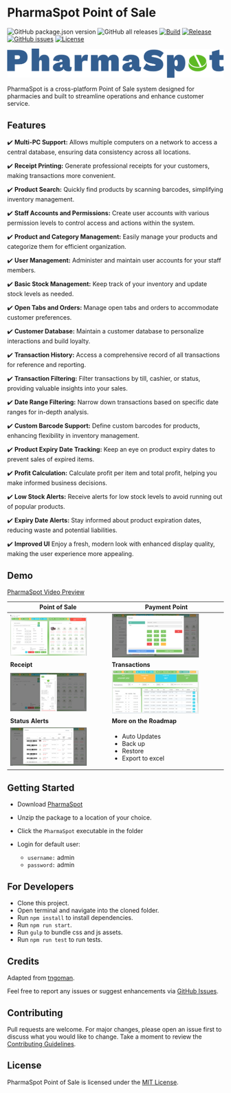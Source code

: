 
# PharmaSpot Point of Sale
![GitHub package.json version](https://img.shields.io/github/package-json/v/drkNsubuga/PharmaSpot) ![GitHub all releases](https://img.shields.io/github/downloads/drkNsubuga/PharmaSpot/total) [![Build](https://github.com/drkNsubuga/PharmaSpot/actions/workflows/build.yml/badge.svg)](https://github.com/drkNsubuga/PharmaSpot/actions/workflows/build.yml) [![Release](https://github.com/drkNsubuga/PharmaSpot/actions/workflows/release.yml/badge.svg)](https://github.com/drkNsubuga/PharmaSpot/actions/workflows/release.yml) [![GitHub issues](https://img.shields.io/github/issues/drkNsubuga/PharmaSpot)](https://github.com/drkNsubuga/PharmaSpot) [![License](https://img.shields.io/badge/license-MIT-blue.svg)](https://github.com/drkNsubuga/PharmaSpot/blob/main/LICENSE)

![PharmaSpot Logo](assets/images/logo.svg)

PharmaSpot is a cross-platform Point of Sale system designed for pharmacies and built to streamline operations and enhance customer service.

## Features

✔️ **Multi-PC Support:** Allows multiple computers on a network to access a central database, ensuring data consistency across all locations.

✔️ **Receipt Printing:** Generate professional receipts for your customers, making transactions more convenient.

✔️ **Product Search:** Quickly find products by scanning barcodes, simplifying inventory management.

✔️ **Staff Accounts and Permissions:** Create user accounts with various permission levels to control access and actions within the system.

✔️ **Product and Category Management:** Easily manage your products and categorize them for efficient organization.

✔️ **User Management:** Administer and maintain user accounts for your staff members.

✔️ **Basic Stock Management:** Keep track of your inventory and update stock levels as needed.

✔️ **Open Tabs and Orders:** Manage open tabs and orders to accommodate customer preferences.

✔️ **Customer Database:** Maintain a customer database to personalize interactions and build loyalty.

✔️ **Transaction History:** Access a comprehensive record of all transactions for reference and reporting.

✔️ **Transaction Filtering:** Filter transactions by till, cashier, or status, providing valuable insights into your sales.

✔️ **Date Range Filtering:** Narrow down transactions based on specific date ranges for in-depth analysis.

✔️ **Custom Barcode Support:** Define custom barcodes for products, enhancing flexibility in inventory management.

✔️ **Product Expiry Date Tracking:** Keep an eye on product expiry dates to prevent sales of expired items.

✔️ **Profit Calculation:** Calculate profit per item and total profit, helping you make informed business decisions.

✔️ **Low Stock Alerts:** Receive alerts for low stock levels to avoid running out of popular products.

✔️ **Expiry Date Alerts:** Stay informed about product expiration dates, reducing waste and potential liabilities.

✔️ **Improved UI** Enjoy a fresh, modern look with enhanced display quality, making the user experience more appealing.


## Demo

[PharmaSpot Video Preview](https://github.com/drkNsubuga/PharmaSpot/assets/12871099/14e32721-b5d6-4186-bb63-be59733862c3)

| **Point of Sale** |  **Payment Point** |
|--|--|
|<img src="screenshots/pos.png" alt="PharmaSpot Demo - POS" width="80%"/>  |<img src="screenshots/payment.png" alt="PharmaSpot Demo - Payment" width="80%"/>|
| **Receipt** |  **Transactions** |
| <img src="screenshots/receipt.png" alt="PharmaSpot Demo-Receipt" width="80%"/>| <img src="screenshots/transactions.png" alt="PharmaSpot Demo - Transactions" width="80%"/>|
| **Status Alerts** | **More on the Roadmap** |
|<img src="screenshots/alerts.png" alt="PharmaSpot Demo - Status Alerts" width="80%"/>| <ul><li>Auto Updates</li><li>Back up</li><li>Restore</li><li>Export to excel</li></ul>


## Getting Started
- Download [PharmaSpot](https://github.com/drkNsubuga/PharmaSpot/releases/latest)
- Unzip the package to a location of your choice.
- Click the ``PharmaSpot`` executable in the folder
- Login for default user:

	- ``username:`` admin
	- ``password:`` admin

## For Developers
- Clone this project.
- Open terminal and navigate into the cloned folder.
- Run ```npm install``` to install dependencies.
- Run ```npm run start```.
- Run ```gulp``` to bundle css and js assets.
- Run ```npm run test``` to run tests.
  
## Credits

Adapted from [tngoman](https://github.com/tngoman/Store-POS).

Feel free to report any issues or suggest enhancements via [GitHub Issues](https://github.com/drkNsubuga/PharmaSpot/issues). 

## Contributing

Pull requests are welcome. For major changes, please open an issue first to discuss what you would like to change. Take a moment to review the [Contributing Guidelines](https://github.com/drkNsubuga/PharmaSpot/blob/main/CONTRIBUTING.md).

## License

PharmaSpot Point of Sale is licensed under the [MIT License](https://github.com/drkNsubuga/PharmaSpot/blob/main/LICENSE).
